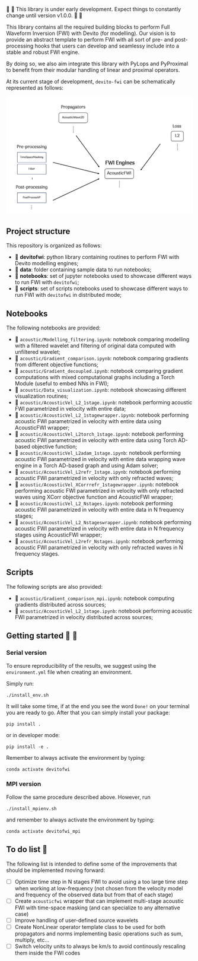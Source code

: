 :vertical_traffic_light: :vertical_traffic_light: This library is under early development.
Expect things to constantly change until version v1.0.0. :vertical_traffic_light: :vertical_traffic_light:

This library contains all the required building blocks to perform Full Waveform Inversion (FWI) with Devito (for modelling). 
Our vision is to provide an abstract template to perform FWI with all sort of pre- and post-processing hooks that users can 
develop and seamlessy include into a stable and robust FWI engine.

By doing so, we also aim integrate this library with PyLops and PyProximal to benefit from their modular handling of linear 
and proximal operators.

At its current stage of development, ``devito-fwi`` can be schematically represented as follows:

![DevitoFWIschematic](https://github.com/DIG-Kaust/Devito-fwi/blob/main/asset/fwistructure.png)

## Project structure
This repository is organized as follows:

* :open_file_folder: **devitofwi**: python library containing routines to perform FWI with Devito modelling engines;
* :open_file_folder: **data**: folder containing sample data to run notebooks;
* :open_file_folder: **notebooks**: set of jupyter notebooks used to showcase different ways to run FWI with ``devitofwi``;
* :open_file_folder: **scripts**: set of scripts notebooks used to showcase different ways to run FWI with ``devitofwi`` in distributed mode;

## Notebooks
The following notebooks are provided:
 
- :orange_book: ``acoustic/Modelling_filtering.ipynb``: notebook comparing modelling with a filtered wavelet and filtering of original data computed with unfiltered wavelet;
- :orange_book: ``acoustic/Gradient_comparison.ipynb``: notebook comparing gradients from different objective functions;
- :orange_book: ``acoustic/Gradient_decoupled.ipynb``: notebook comparing gradient computations with mixed computational graphs including a Torch Module (useful to embed NNs in FWI);
- :orange_book: ``acoustic/Data_visualization.ipynb``: notebook showcasing different visualization routines;
- :orange_book: ``acoustic/AcousticVel_L2_1stage.ipynb``: notebook performing acoustic FWI parametrized in velocity with entire data;
- :orange_book: ``acoustic/AcousticVel_L2_1stagewrapper.ipynb``: notebook performing acoustic FWI parametrized in velocity with entire data using AcousticFWI wrapper;
- :orange_book: ``acoustic/AcousticVel_L2torch_1stage.ipynb``: notebook performing acoustic FWI parametrized in velocity with entire data using Torch AD-based objective function;
- :orange_book: ``acoustic/AcousticVel_L2adam_1stage.ipynb``: notebook performing acoustic FWI parametrized in velocity with entire data wrapping wave engine in a Torch AD-based graph and using Adam solver;
- :orange_book: ``acoustic/AcousticVel_L2refr_1stage.ipynb``: notebook performing acoustic FWI parametrized in velocity with only refracted waves;
- :orange_book: ``acoustic/AcousticVel_XCorrrefr_1stagewrapper.ipynb``: notebook performing acoustic FWI parametrized in velocity with only refracted waves using XCorr objective function and AcousticFWI wrapper;
- :orange_book: ``acoustic/AcousticVel_L2_Nstages.ipynb``: notebook performing acoustic FWI parametrized in velocity with entire data in N frequency stages;
- :orange_book: ``acoustic/AcousticVel_L2_Nstageswrapper.ipynb``: notebook performing acoustic FWI parametrized in velocity with entire data in N frequency stages using AcousticFWI wrapper;
- :orange_book: ``acoustic/AcousticVel_L2refr_Nstages.ipynb``: notebook performing acoustic FWI parametrized in velocity with only refracted waves in N frequency stages.


## Scripts
The following scripts are also provided:
- :orange_book: ``acoustic/Gradient_comparison_mpi.ipynb``: notebook computing gradients distributed across sources;
- :orange_book: ``acoustic/AcousticVel_L2_1stage.ipynb``: notebook performing acoustic FWI parametrized in velocity distributed across sources;


## Getting started :space_invader: :robot:

### Serial version
To ensure reproducibility of the results, we suggest using the `environment.yml` file when creating an environment.

Simply run:
```
./install_env.sh
```
It will take some time, if at the end you see the word `Done!` on your terminal you are ready to go. After that you can simply install your package:
```
pip install .
```
or in developer mode:
```
pip install -e .
```

Remember to always activate the environment by typing:
```
conda activate devitofwi
```

### MPI version
Follow the same procedure described above. However, run 
```
./install_mpienv.sh
```

and remember to always activate the environment by typing:
```
conda activate devitofwi_mpi
```

## To do list :memo:

The following list is intended to define some of the improvements that should be implemented moving forward:

- [ ] Optimize time step in N stages FWI to avoid using a too large time step when working at low-frequency 
      (not chosen from the velocity model and frequency of the observed data  but from that of each stage)
- [ ] Create ``acousticfwi`` wrapper that can implement multi-stage acoustic FWI with time-space masking
      (and can specialize to any alternative case)
- [ ] Improve handling of user-defined source wavelets
- [ ] Create NonLinear operator template class to be used for both propagators and norms implementing basic operations such as
      sum, multiply, etc...
- [ ] Switch velocity units to always be km/s to avoid continously rescaling them inside the FWI codes